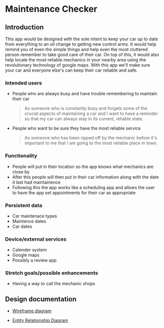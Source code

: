 # Maintenance Checker

## Introduction

This app would be designed with the sole intent to keep your car up to date from everything to an oil change to getting new control arms. It would help remind you of even the simple things and help even the most cluttered person remember to take good care of their car. On top of this, it would also help locate the most reliable mechanics in your nearby area using the revolutionary technology of google maps. With this app we'll make sure your car and everyone else's can keep their car reliable and safe. 

### Intended users

* People who are always busy and have trouble remembering to maintain their car

    > As someone who is constantly busy and forgets some of the crucial aspects of maintaining a car and I want to have a reminder so that my car can always stay in its current, reliable state. 

* People who want to be sure they have the most reliable service 

    > As someone who has been ripped off by the mechanic before it's important to me that I am going to the most reliable place in town. 

### Functionality

* People will put in their location so the app knows what mechanics are close by 
* After this people will then put in their car information along with the date it last had maintainence 
* Following this the app works like a scheduling app and allows the user to have the app set appointments for their car as appropriate

### Persistent data

* Car maintenace types 
* Maintence dates
* Car dates
    
### Device/external services

* Calender system 
* Google maps
* Possibly a review app

### Stretch goals/possible enhancements 

* Having a way to call the mechanic shops

## Design documentation

* [Wireframe diagram](wireframe.md)

* [Entity Relationship Diagram](ERD.md)